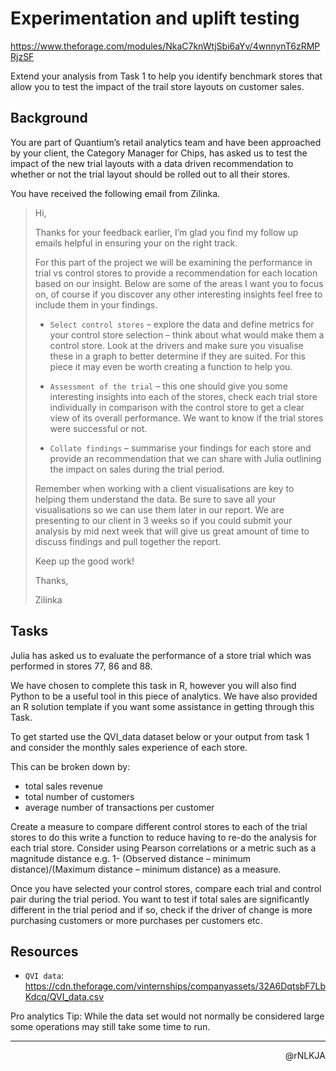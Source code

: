 # Experimentation and uplift testing

<https://www.theforage.com/modules/NkaC7knWtjSbi6aYv/4wnnynT6zRMPRjzSF>

Extend your analysis from Task 1 to help you identify benchmark stores that allow you to test the impact of the trail store layouts on customer sales.

## Background

You are part of Quantium’s retail analytics team and have been approached by your client, the Category Manager for Chips, has asked us to test the impact of the new trial layouts with a data driven recommendation to whether or not the trial layout should be rolled out to all their stores.

You have received the following email from Zilinka.

> Hi,
>
> Thanks for your feedback earlier, I’m glad you find my follow up emails helpful in ensuring your on the right track.
>
> For this part of the project we will be examining the performance in trial vs control stores to provide a recommendation for each location based on our insight. Below are some of the areas I want you to focus on, of course if you discover any other interesting insights feel free to include them in your findings.
>
> - `Select control stores` – explore the data and define metrics for your control store selection – think about what would make them a control store. Look at the drivers and make sure you visualise these in a graph to better determine if they are suited. For this piece it may even be worth creating a function to help you.
>
> - `Assessment of the trial` – this one should give you some interesting insights into each of the stores, check each trial store individually in comparison with the control store to get a clear view of its overall performance. We want to know if the trial stores were successful or not.
>
> - `Collate findings` – summarise your findings for each store and provide an recommendation that we can share with Julia outlining the impact on sales during the trial period.
>
> Remember when working with a client visualisations are key to helping them understand the data. Be sure to save all your visualisations so we can use them later in our report. We are presenting to our client in 3 weeks so if you could submit your analysis by mid next week that will give us great amount of time to discuss findings and pull together the report.
>
> Keep up the good work!
>
> Thanks,
>
> Zilinka

## Tasks

Julia has asked us to evaluate the performance of a store trial which was performed in stores 77, 86 and 88.

We have chosen to complete this task in R, however you will also find Python to be a useful tool in this piece of analytics. We have also provided an R solution template if you want some assistance in getting through this Task.

To get started use the QVI_data dataset below or your output from task 1 and consider the monthly sales experience of each store.

This can be broken down by:

- total sales revenue
- total number of customers
- average number of transactions per customer

Create a measure to compare different control stores to each of the trial stores to do this write a function to reduce having to re-do the analysis for each trial store. Consider using Pearson correlations or a metric such as a magnitude distance e.g. 1- (Observed distance – minimum distance)/(Maximum distance – minimum distance) as a measure.

Once you have selected your control stores, compare each trial and control pair during the trial period. You want to test if total sales are significantly different in the trial period and if so, check if the driver of change is more purchasing customers or more purchases per customers etc.

## Resources

- `QVI data`: <https://cdn.theforage.com/vinternships/companyassets/32A6DqtsbF7LbKdcq/QVI_data.csv>

Pro analytics Tip: While the data set would not normally be considered large some operations may still take some time to run.

---

<p align=right>@rNLKJA</p>
